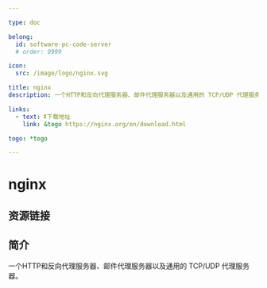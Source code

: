 ```yaml
---

type: doc

belong:
  id: software-pc-code-server
  # order: 9999

icon:
  src: /image/logo/nginx.svg

title: nginx
description: 一个HTTP和反向代理服务器、邮件代理服务器以及通用的 TCP/UDP 代理服务器。

links:
  - text: ⏬下载地址
    link: &togo https://nginx.org/en/download.html

togo: *togo

---
```


<ShowLogo />

# nginx

<ShowBreadcrumb />

## 资源链接

<ShowLinks />

## 简介

一个HTTP和反向代理服务器、邮件代理服务器以及通用的 TCP/UDP 代理服务器。